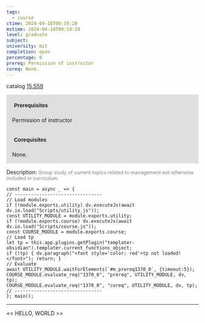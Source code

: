 ```yaml
---
tags:
  - course
ctime: 2024-04-18T00:19:28
mstime: 2024-04-18T00:19:28
level: graduate
subject: 
university: mit
completion: open
percentage: 0
prereq: Permission of instructor
coreq: None.
---
```


catalog [15.S59](http://student.mit.edu/catalog/m15c.html#15.S59)

<span style="display: block; padding: 15px; background-color: rgb(100, 100, 100, 0.2);"><font id="m_prereq1370_0" style="display: block; font-family: Arial, sans-serif; font-weight: bold; padding: 5px">Prerequisites</font><br><span id="prereq1370_0">Permission of instructor</span></span>
<span style="display: block; padding: 15px; background-color: rgb(100, 100, 100, 0.2);"><font id="m_coreq1370_0" style="display: block; font-family: Arial, sans-serif; font-weight: bold; padding: 5px">Corequisites</font><br><span id="coreq1370_0">None.</span></span>

<font style="">Description:</font>
<font style="color: grey; font-size: 0.8rem;">Group study of current topics related to management not otherwise included in curriculum.</font>

```dataviewjs
const main = async _ => {
// --------------------------------
// Load modules
if (!module.exports.utility) dv.executeJs(await dv.io.load("Scripts/utility.js"));
const UTILITY_MODULE = module.exports.utility;
if (!module.exports.course) dv.executeJs(await dv.io.load("Scripts/course.js"));
const COURSE_MODULE = module.exports.course;
// Load tp
let tp = this.app.plugins.getPlugin("templater-obsidian").templater.current_functions_object;
if (!tp) { dv.paragraph("<font style='color: red'>tp not loaded!</font>"); return; }
// Evaluate
await UTILITY_MODULE.waitForElements(`#m_prereq1370_0`, {timeout:5});
COURSE_MODULE.evaluate_req("1370_0", "prereq", UTILITY_MODULE, dv, tp);
COURSE_MODULE.evaluate_req("1370_0", "coreq", UTILITY_MODULE, dv, tp);
// --------------------------------
}; main();
```

---

<< HELLO, WORLD >>
